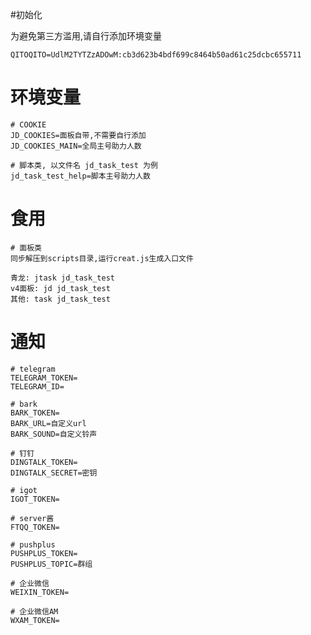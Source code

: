 #初始化

为避免第三方滥用,请自行添加环境变量
    
	QITOQITO=UdlM2TYTZzADOwM:cb3d623b4bdf699c8464b50ad61c25dcbc655711
# 环境变量
	# COOKIE
	JD_COOKIES=面板自带,不需要自行添加
	JD_COOKIES_MAIN=全局主号助力人数
	 
	# 脚本类, 以文件名 jd_task_test 为例
	jd_task_test_help=脚本主号助力人数
# 食用
    # 面板类
	同步解压到scripts目录,运行creat.js生成入口文件
	
	青龙: jtask jd_task_test
	v4面板: jd jd_task_test
	其他: task jd_task_test
	 


# 通知
    
	# telegram
	TELEGRAM_TOKEN= 
	TELEGRAM_ID= 
	
	# bark
	BARK_TOKEN= 
	BARK_URL=自定义url
	BARK_SOUND=自定义铃声
	
	# 钉钉
	DINGTALK_TOKEN=
	DINGTALK_SECRET=密钥
	
	# igot
	IGOT_TOKEN=
	
	# server酱
	FTQQ_TOKEN=
	
	# pushplus
	PUSHPLUS_TOKEN=
	PUSHPLUS_TOPIC=群组
	
	# 企业微信
	WEIXIN_TOKEN=
	
	# 企业微信AM
	WXAM_TOKEN=
